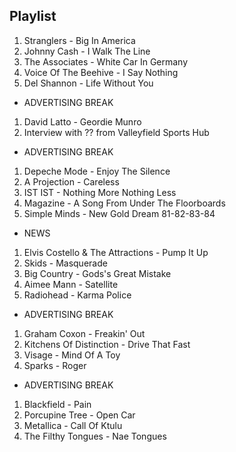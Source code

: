 ## Playlist

1. Stranglers - Big In America
2. Johnny Cash - I Walk The Line
3. The Associates - White Car In Germany
4. Voice Of The Beehive - I Say Nothing
5. Del Shannon - Life Without You

- ADVERTISING BREAK

1. David Latto - Geordie Munro
2. Interview with ?? from Valleyfield Sports Hub

- ADVERTISING BREAK

1. Depeche Mode - Enjoy The Silence
2. A Projection - Careless
3. IST IST - Nothing More Nothing Less
4. Magazine - A Song From Under The Floorboards
5. Simple Minds - New Gold Dream 81-82-83-84

- NEWS

1. Elvis Costello & The Attractions - Pump It Up
2. Skids - Masquerade
3. Big Country - Gods's Great Mistake
4. Aimee Mann - Satellite
5. Radiohead - Karma Police

- ADVERTISING BREAK

1. Graham Coxon - Freakin' Out
2. Kitchens Of Distinction - Drive That Fast
3. Visage - Mind Of A Toy
4. Sparks - Roger

- ADVERTISING BREAK

1. Blackfield - Pain
2. Porcupine Tree - Open Car
3. Metallica - Call Of Ktulu
4. The Filthy Tongues - Nae Tongues
